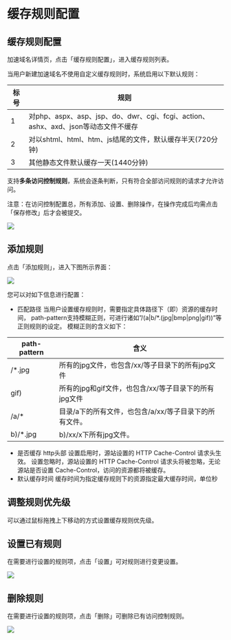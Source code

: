 # 缓存规则配置
## 缓存规则配置
加速域名详情页，点击「缓存规则配置」，进入缓存规则列表。

当用户新建加速域名不使用自定义缓存规则时，系统启用以下默认规则：



|**标号**|                                **规则**                                            | 
|--------|------------------------------------------------------------------------------------|
| 1      | 对php、aspx、asp、jsp、do、dwr、cgi、fcgi、action、ashx、axd、json等动态文件不缓存 |  
| 2      | 对以shtml、html、htm、js结尾的文件，默认缓存半天(720分钟)                          |	  
| 3      |其他静态文件默认缓存一天(1440分钟)	                                              |         

支持**多条访问控制规则**，系统会逐条判断，只有符合全部访问规则的请求才允许访问。

注意：在访问控制配置总，所有添加、设置、删除操作，在操作完成后均需点击「保存修改」后才会被提交。

![](..../image/CDN-缓存规则配置-缓存规则列表.png)

## 添加规则

点击「添加规则」，进入下图所示界面：

![](..../image/CDN-缓存规则配置-添加缓存规则.png)

您可以对如下信息进行配置：
 * 匹配路径
当用户设置缓存规则时，需要指定具体路径下（即<path-pattren>）资源的缓存时间， path-pattern支持模糊正则，可进行诸如”/(a|b/*.(jpg|bmp|png|gif))”等正则规则的设定。 模糊正则的含义如下：

|path-pattern	  |                         **含义**                         |
|-----------------|----------------------------------------------------------|
| /*.jpg          |所有的jpg文件，也包含/xx/等子目录下的所有jpg文件	         |
| gif)            |所有的jpg和gif文件，也包含/xx/等子目录下的所有jpg文件	 |        
| /a/*            |目录/a下的所有文件，也包含/a/xx/等子目录下的所有文件。	 |
| b)/*.jpg	      |b)/xx/x下所有jpg文件。	                                 |        

 * 是否缓存 http头部 
 设置启用时，源站设置的 HTTP Cache-Control 请求头生效。 设置忽略时，源站设置的 HTTP Cache-Control 请求头将被忽略，无论源站是否设置 Cache-Control，访问的资源都将被缓存。
 * 默认缓存时间
 缓存时间为指定缓存规则下的资源指定最大缓存时间，单位秒

## 调整规则优先级

可以通过鼠标拖拽上下移动的方式设置缓存规则优先级。

## 设置已有规则

在需要进行设置的规则项，点击「设置」可对规则进行变更设置。

![](..../image/CDN-缓存规则配置-缓存规则列表.png)

## 删除规则

在需要进行设置的规则项，点击「删除」可删除已有访问控制规则。

![](..../image/CDN-缓存规则配置-缓存规则列表.png)

  

